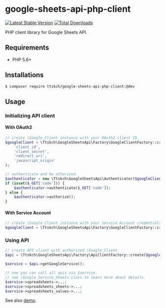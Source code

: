 # google-sheets-api-php-client

[![Latest Stable Version](https://poser.pugx.org/ttskch/google-sheets-api-php-client/v/stable)](https://packagist.org/packages/ttskch/google-sheets-api-php-client)
[![Total Downloads](https://poser.pugx.org/ttskch/google-sheets-api-php-client/downloads)](https://packagist.org/packages/ttskch/google-sheets-api-php-client)

PHP client library for Google Sheets API.

## Requirements

- PHP 5.6+

## Installations

```bash
$ composer require ttskch/google-sheets-api-php-client:@dev
```

## Usage

### Initializing API client

#### With OAuth2

```php
// create \Google_Client instance with your OAuth2 client ID.
$googleClient = \Ttskch\GoogleSheetsApi\Factory\GoogleClientFactory::createOAuthClient(
    'client_id',
    'client_secret',
    'redirect_uri',
    'javascript_origin'
);

// authenticate and be athorized.
$authenticator = new \Ttskch\GoogleSheetsApi\Authenticator($googleClient);
if (isset($_GET['code'])) {
    $authenticator->authenticate($_GET['code']);
} else {
    $authenticator->authorize();
}
```

#### With Service Account

```php
// create \Google_Client instance with your Service Account credentials json file.
$googleClient = \Ttskch\GoogleSheetsApi\Factory\GoogleClientFactory::createServiceAccountClient('/path/to/service-account-credentials.json');
```

### Using API

```php
// create API client with authorized \Google_Client.
$api = \Ttskch\GoogleSheetsApi\Factory\ApiClientFactory::create($googleClient);

$service = $api->getGoogleService();

// now you can call all apis via $service.
// see \Google_Service_Sheets class to learn more about details.
$service->spreadsheets->...;
$service->spreadsheets_sheets->...;
$service->spreadsheets_values->...;
```

See also [demo](demo).
